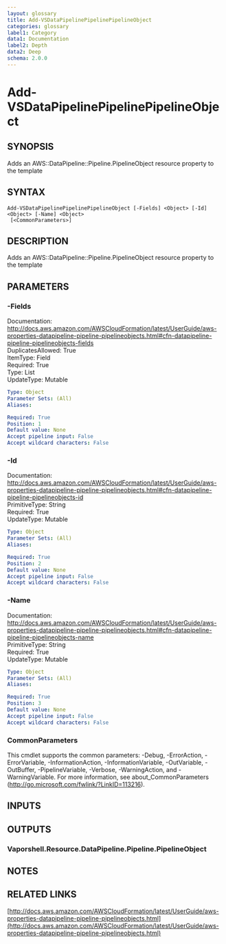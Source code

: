 ```yaml
---
layout: glossary
title: Add-VSDataPipelinePipelinePipelineObject
categories: glossary
label1: Category
data1: Documentation
label2: Depth
data2: Deep
schema: 2.0.0
---
```


# Add-VSDataPipelinePipelinePipelineObject

## SYNOPSIS
Adds an AWS::DataPipeline::Pipeline.PipelineObject resource property to the template

## SYNTAX

```
Add-VSDataPipelinePipelinePipelineObject [-Fields] <Object> [-Id] <Object> [-Name] <Object>
 [<CommonParameters>]
```

## DESCRIPTION
Adds an AWS::DataPipeline::Pipeline.PipelineObject resource property to the template

## PARAMETERS

### -Fields
Documentation: http://docs.aws.amazon.com/AWSCloudFormation/latest/UserGuide/aws-properties-datapipeline-pipeline-pipelineobjects.html#cfn-datapipeline-pipeline-pipelineobjects-fields    
DuplicatesAllowed: True    
ItemType: Field    
Required: True    
Type: List    
UpdateType: Mutable

```yaml
Type: Object
Parameter Sets: (All)
Aliases:

Required: True
Position: 1
Default value: None
Accept pipeline input: False
Accept wildcard characters: False
```

### -Id
Documentation: http://docs.aws.amazon.com/AWSCloudFormation/latest/UserGuide/aws-properties-datapipeline-pipeline-pipelineobjects.html#cfn-datapipeline-pipeline-pipelineobjects-id    
PrimitiveType: String    
Required: True    
UpdateType: Mutable

```yaml
Type: Object
Parameter Sets: (All)
Aliases:

Required: True
Position: 2
Default value: None
Accept pipeline input: False
Accept wildcard characters: False
```

### -Name
Documentation: http://docs.aws.amazon.com/AWSCloudFormation/latest/UserGuide/aws-properties-datapipeline-pipeline-pipelineobjects.html#cfn-datapipeline-pipeline-pipelineobjects-name    
PrimitiveType: String    
Required: True    
UpdateType: Mutable

```yaml
Type: Object
Parameter Sets: (All)
Aliases:

Required: True
Position: 3
Default value: None
Accept pipeline input: False
Accept wildcard characters: False
```

### CommonParameters
This cmdlet supports the common parameters: -Debug, -ErrorAction, -ErrorVariable, -InformationAction, -InformationVariable, -OutVariable, -OutBuffer, -PipelineVariable, -Verbose, -WarningAction, and -WarningVariable.
For more information, see about_CommonParameters (http://go.microsoft.com/fwlink/?LinkID=113216).

## INPUTS

## OUTPUTS

### Vaporshell.Resource.DataPipeline.Pipeline.PipelineObject

## NOTES

## RELATED LINKS

[http://docs.aws.amazon.com/AWSCloudFormation/latest/UserGuide/aws-properties-datapipeline-pipeline-pipelineobjects.html](http://docs.aws.amazon.com/AWSCloudFormation/latest/UserGuide/aws-properties-datapipeline-pipeline-pipelineobjects.html)

